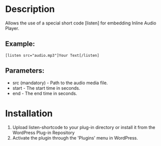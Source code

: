 # Description

Allows the use of a special short code [listen] for embedding Inline Audio Player.

## Example:
`[listen src="audio.mp3"]Your Text[/listen]`

## Parameters:
* src (mandatory) - Path to the audio media file.
* start - The start time in seconds.
* end - The end time in seconds.

# Installation

1. Upload listen-shortcode to your plug-in directory or install it from the WordPress Plug-in Repository
2. Activate the plugin through the 'Plugins' menu in WordPress.

